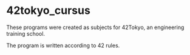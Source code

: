 # 42tokyo_cursus

These programs were created as subjects for 42Tokyo, an engineering training school.

The program is written according to 42 rules.
